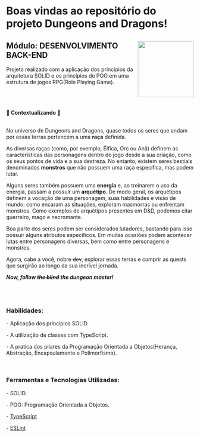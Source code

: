 # Boas vindas ao repositório do projeto Dungeons and Dragons!
<div align="center">
  <img height="150px" align="right" src="https://theme.zdassets.com/theme_assets/9633455/9814df697eaf49815d7df109110815ff887b3457.png" />
  <div align="left" style="display: inline_block">
    <h2>Módulo: DESENVOLVIMENTO BACK-END</h2>
    <p> Projeto realizado com a aplicação dos princípios da arquitetura SOLID e os princípios de POO em uma estrutura de jogos RPG(Role Playing Game).
  </div>
  <br>
</div>
<div >
  <br>
    <br>
  
  

  <summary><strong>🐉 Contextualizando 🐲</strong></summary><br />


  No universo de Dungeons and Dragons, quase todos os seres que andam por essas terras pertencem a uma **raça** definida.

  As diversas raças (como, por exemplo, Élfica, Orc ou Anã) definem as características das personagens dentro do jogo desde a sua criação, como os seus pontos de vida e a sua destreza. No entanto, existem seres bestiais denominados **monstros** que não possuem uma raça específica, mas podem lutar.

  Alguns seres também possuem uma **energia** e, ao treinarem o uso da energia, passam a possuir um **arquétipo**. De modo geral, os arquétipos definem a vocação de uma personagem, suas habilidades e visão de mundo: como encaram as situações, exploram masmorras ou enfrentam monstros. Como exemplos de arquétipos presentes em D&D, podemos citar guerreiro, mago e necromante.

  Boa parte dos seres podem ser considerados lutadores, bastando para isso possuir alguns atributos específicos. Em muitas ocasiões podem acontecer lutas entre personagens diversas, bem como entre personagens e monstros.

  Agora, cabe a você, nobre ~~dev~~, explorar essas terras e cumprir as quests que surgirão ao longo da sua incrível jornada.

  **_Now, follow ~~the blind~~ the dungeon master!_**
</div>
 <br>
    <br>
<div>
  <h3> Habilidades:</h3>

<p>- Aplicação dos principios SOLID.</p>
<p>- A utilização de classes com TypeScript.</p>
<p>- A pratica dos pilares da Programação Orientada a Objetos(Herança, Abstração, Encapsulamento e Polimorfismo).</p> 
</div>
 <br>
<div>
<h3> Ferramentas e Tecnologias Utilizadas:</h3>
  <p>- SOLID.</p>
 <p>- POO: Programação Orientada a Objetos. </p>
 <p>- <a href="https://www.typescriptlang.org/">TypeScript</a></p>
 <p>- <a href="https://github.com/eslint/eslint">ESLint</a></p>
</div>
